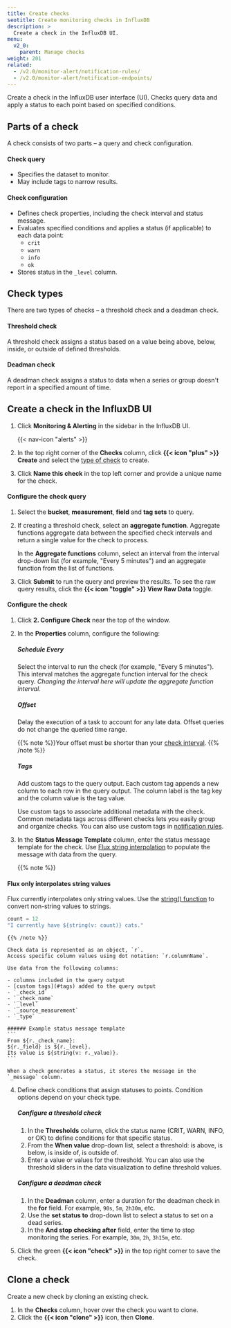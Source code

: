 ```yaml
---
title: Create checks
seotitle: Create monitoring checks in InfluxDB
description: >
  Create a check in the InfluxDB UI.
menu:
  v2_0:
    parent: Manage checks
weight: 201
related:
  - /v2.0/monitor-alert/notification-rules/
  - /v2.0/monitor-alert/notification-endpoints/
---
```


Create a check in the InfluxDB user interface (UI).
Checks query data and apply a status to each point based on specified conditions.

## Parts of a check
A check consists of two parts – a query and check configuration.

#### Check query
- Specifies the dataset to monitor.
- May include tags to narrow results.

#### Check configuration
- Defines check properties, including the check interval and status message.
- Evaluates specified conditions and applies a status (if applicable) to each data point:
    - `crit`
    - `warn`
    - `info`
    - `ok`
- Stores status in the `_level` column.

## Check types
There are two types of checks – a threshold check and a deadman check.

#### Threshold check
A threshold check assigns a status based on a value being above, below,
inside, or outside of defined thresholds.

#### Deadman check
A deadman check assigns a status to data when a series or group doesn't report
in a specified amount of time.

## Create a check in the InfluxDB UI
1.  Click **Monitoring & Alerting** in the sidebar in the InfluxDB UI.

    {{< nav-icon "alerts" >}}

2.  In the top right corner of the **Checks** column, click **{{< icon "plus" >}} Create**
    and select the [type of check](#check-types) to create.
3.  Click **Name this check** in the top left corner and provide a unique name for the check.

#### Configure the check query
1.  Select the **bucket**, **measurement**, **field** and **tag sets** to query.
2.  If creating a threshold check, select an **aggregate function**.
    Aggregate functions aggregate data between the specified check intervals and
    return a single value for the check to process.

    In the **Aggregate functions** column, select an interval from the interval drop-down list
    (for example, "Every 5 minutes") and an aggregate function from the list of functions.

3. Click **Submit** to run the query and preview the results.
   To see the raw query results, click the **{{< icon "toggle" >}} View Raw Data** toggle.

#### Configure the check
1.  Click **2. Configure Check** near the top of the window.
2.  In the **Properties** column, configure the following:

    ##### Schedule Every
    Select the interval to run the check (for example, "Every 5 minutes").
    This interval matches the aggregate function interval for the check query.
    _Changing the interval here will update the aggregate function interval._

    ##### Offset
    Delay the execution of a task to account for any late data.
    Offset queries do not change the queried time range.

    {{% note %}}Your offset must be shorter than your [check interval](#schedule-every).
    {{% /note %}}

    ##### Tags
    Add custom tags to the query output.
    Each custom tag appends a new column to each row in the query output.
    The column label is the tag key and the column value is the tag value.

    Use custom tags to associate additional metadata with the check.
    Common metadata tags across different checks lets you easily group and organize checks.
    You can also use custom tags in [notification rules](/v2.0/monitor-alert/notification-rules/create/).

3.  In the **Status Message Template** column, enter the status message template for the check.
    Use [Flux string interpolation](/v2.0/reference/flux/language/string-interpolation/)
    to populate the message with data from the query.

    {{% note %}}
#### Flux only interpolates string values
Flux currently interpolates only string values.
Use the [string() function](/v2.0/reference/flux/stdlib/built-in/transformations/type-conversions/string/)
to convert non-string values to strings.

```js
count = 12
"I currently have ${string(v: count)} cats."
```
    {{% /note %}}

    Check data is represented as an object, `r`.
    Access specific column values using dot notation: `r.columnName`.

    Use data from the following columns:

    - columns included in the query output
    - [custom tags](#tags) added to the query output
    - `_check_id`
    - `_check_name`
    - `_level`
    - `_source_measurement`
    - `_type`

    ###### Example status message template
    ```
    From ${r._check_name}:
    ${r._field} is ${r._level}.
    Its value is ${string(v: r._value)}.
    ```

    When a check generates a status, it stores the message in the `_message` column.

4.  Define check conditions that assign statuses to points.
    Condition options depend on your check type.

    ##### Configure a threshold check
    1.  In the **Thresholds** column, click the status name (CRIT, WARN, INFO, or OK)
        to define conditions for that specific status.
    2.  From the **When value** drop-down list, select a threshold: is above, is below,
        is inside of, is outside of.
    3.  Enter a value or values for the threshold.
        You can also use the threshold sliders in the data visualization to define threshold values.

    ##### Configure a deadman check
    1.  In the **Deadman** column, enter a duration for the deadman check in the **for** field.
        For example, `90s`, `5m`, `2h30m`, etc.
    2.  Use the **set status to** drop-down list to select a status to set on a dead series.
    3.  In the **And stop checking after** field, enter the time to stop monitoring the series.
        For example, `30m`, `2h`, `3h15m`, etc.

5. Click the green **{{< icon "check" >}}** in the top right corner to save the check.

## Clone a check
Create a new check by cloning an existing check.

1. In the **Checks** column, hover over the check you want to clone.
2. Click the **{{< icon "clone" >}}** icon, then **Clone**.
